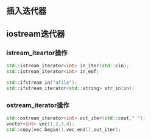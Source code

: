 ## 插入迭代器

## iostream迭代器

### istream_iteartor操作

```c++
std::istream_iterator<int> in_iter(std::cin);
std::istream_iterator<int> in_eof;

std::ifstream in("afile");
std::ifstream_iterator<std::string> str_in(in);
```

### ostream_iterator操作

```c++
std::ostream_iterator<int> out_iter(std::cout," ");
vector<int> vec{1,2,3,4};
std::copy(vec.begin(),vec.end(),out_iter);
```

